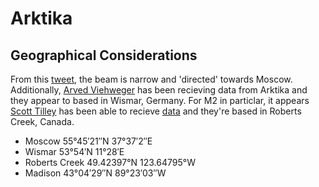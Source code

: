 # Arktika 

## Geographical Considerations

From this [tweet](https://x.com/sq7ro/status/1765054741006946456), the beam is narrow and 'directed' towards Moscow. Additionally, [Arved Viehweger](https://github.com/arvedviehweger) has been recieving data from Arktika and they appear to based in Wismar, Germany. For M2 in particlar, it appears [Scott Tilley](https://x.com/coastal8049) has been able to recieve [data](https://x.com/coastal8049/status/1748927210441068819/photo/1) and they're based in Roberts Creek, Canada. 
- Moscow 55°45′21″N 37°37′2″E
- Wismar 53°54′N 11°28′E
- Roberts Creek 49.42397°N 123.64795°W
- Madison 43°04′29″N 89°23′03″W
